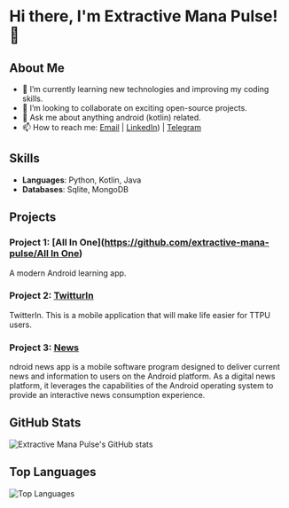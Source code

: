 # Hi there, I'm Extractive Mana Pulse! 👋

## About Me

- 🌱 I’m currently learning new technologies and improving my coding skills.
- 👯 I’m looking to collaborate on exciting open-source projects.
- 💬 Ask me about anything android (kotlin) related.
- 📫 How to reach me: [Email](mailto:invoker1441@gmail.com) | [LinkedIn]([https://www.linkedin.com/in/extractive-mana-pulse](https://www.linkedin.com/in/mukhammadamin-salokhiddinov-998202200/))) | [Telegram](https://t.me/Qlwre)

## Skills

- **Languages**: Python, Kotlin, Java
- **Databases**: Sqlite, MongoDB

## Projects

### Project 1: [All In One]([https://github.com/extractive-mana-pulse/All In One](https://github.com/extractive-mana-pulse/All-In-One))
A modern Android learning app.

### Project 2: [TwitturIn](https://github.com/extractive-mana-pulse/Twittur-In-)
TwitterIn. This is a mobile application that will make life easier for TTPU users.

### Project 3: [News]([https://github.com/extractive-mana-pulse/Twittur-In-](https://github.com/extractive-mana-pulse/News))
ndroid news app is a mobile software program designed to deliver current news and information to users on the Android platform. As a digital news platform, it leverages the capabilities of the Android operating system to provide an interactive news consumption experience.

## GitHub Stats

![Extractive Mana Pulse's GitHub stats](https://github-readme-stats.vercel.app/api?username=extractive-mana-pulse&show_icons=true&theme=radical)

## Top Languages

![Top Languages](https://github-readme-stats.vercel.app/api/top-langs/?username=extractive-mana-pulse&layout=compact&theme=radical)
